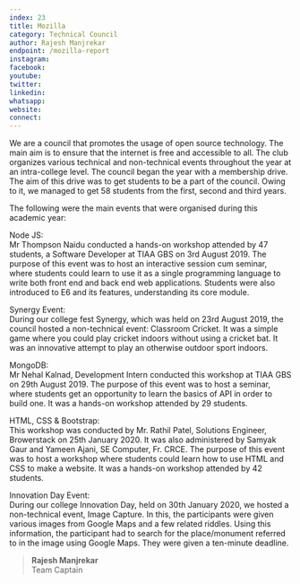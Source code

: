 ```yaml
---
index: 23
title: Mozilla
category: Technical Council
author: Rajesh Manjrekar
endpoint: /mozilla-report
instagram:
facebook:
youtube:
twitter:
linkedin:
whatsapp:
website:
connect:
---
```


We are a council that promotes the usage of open source technology. The main aim is to ensure that the internet is free and accessible to all. The club organizes various technical and non-technical events throughout the year at an intra-college level. The council began the year with a membership drive. The aim of this drive was to get students to be a part of the council. Owing to it, we managed to get 58 students from the first, second and third years.

The following were the main events that were organised during this academic year:

Node JS:<br>
Mr Thompson Naidu conducted a hands-on workshop attended by 47 students, a Software Developer at TIAA GBS on 3rd August 2019. The purpose of this event was to host an interactive session cum seminar, where students could learn to use it as a single programming language to write both front end and back end web applications. Students were also introduced to E6 and its features, understanding its core module.

Synergy Event:<br>
During our college fest Synergy, which was held on 23rd August 2019, the council hosted a non-technical event: Classroom Cricket. It was a simple game where you could play cricket indoors without using a cricket bat. It was an innovative attempt to play an otherwise outdoor sport indoors.

MongoDB:<br>
Mr Nehal Kalnad, Development Intern conducted this workshop at TIAA GBS on 29th August 2019. The purpose of this event was to host a seminar, where students get an opportunity to learn the basics of API in order to build one. It was a hands-on workshop attended by 29 students.

HTML, CSS & Bootstrap:<br>
This workshop was conducted by Mr. Rathil Patel, Solutions Engineer, Browerstack on 25th January 2020. It was also administered by Samyak Gaur and Yameen Ajani, SE Computer, Fr. CRCE. The purpose of this event was to host a workshop where students could learn how to use HTML and CSS to make a website. It was a hands-on workshop attended by 42 students.

Innovation Day Event:<br>
During our college Innovation Day, held on 30th January 2020, we hosted a non-technical event, Image Capture. In this, the participants were given various images from Google Maps and a few related riddles. Using this information, the participant had to search for the place/monument referred to in the image using Google Maps. They were given a ten-minute deadline.

> **Rajesh Manjrekar**<br>
> Team Captain

<center>
<a
          href="https://instagram.com/mozillacampuscrce?igshid=bscb2v6hr8mm"
          target="_blank"
          ><i class="fa fa-instagram fa-2x p-2"></i
        ></a>
        <a
          href="hhttps://twitter.com/Mozillaclubcrce?s=08"
          target="_blank"
          ><i class="fa fa-twitter fa-2x p-2" aria-hidden="true"></i
        ></a>
        <a
          href="https://mozillaclub.github.io"
          target="_blank"
          ><i class="fa fa-globe fa-2x p-2" aria-hidden="true"></i
        ></a>
</center>
